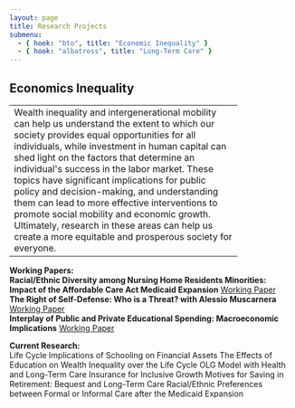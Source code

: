 ```yaml
---
layout: page
title: Research Projects
submenu:
  - { hook: "bto", title: "Economic Inequality" }
  - { hook: "albatross", title: "Long-Term Care" }
---
```


## Economics Inequality <a name="bto">&nbsp;</a>
<table style="width:80%"><tr><td>
Wealth inequality and intergenerational mobility can help us understand the extent to which our society provides equal opportunities for all individuals, while investment in human capital can shed light on the factors that determine an individual's success in the labor market. These topics have significant implications for public policy and decision-making, and understanding them can lead to more effective interventions to promote social mobility and economic growth. Ultimately, research in these areas can help us create a more equitable and prosperous society for everyone.
</td></tr></table>

**Working Papers:**    
<strong>Racial/Ethnic Diversity among Nursing Home Residents Minorities: Impact of the Affordable Care Act Medicaid Expansion</strong> [Working Paper](https://papers.ssrn.com/sol3/papers.cfm?abstract_id=4342689)    <br>
<strong>The Right of Self-Defense: Who is a Threat? with Alessio Muscarnera</strong> [Working Paper](https://papers.ssrn.com/sol3/papers.cfm?abstract_id=4342111)<br> 
<strong>Interplay of Public and Private Educational Spending: Macroeconomic Implications</strong> [Working Paper](https://papers.ssrn.com/sol3/papers.cfm?abstract_id=4350825)<br>

**Current Research:**    
Life Cycle Implications of Schooling on Financial Assets
The Effects of Education on Wealth Inequality over the Life Cycle
OLG Model with Health and Long-Term Care Insurance for Inclusive Growth
Motives for Saving in Retirement: Bequest and Long-Term Care
Racial/Ethnic Preferences between Formal or Informal Care after the Medicaid Expansion

